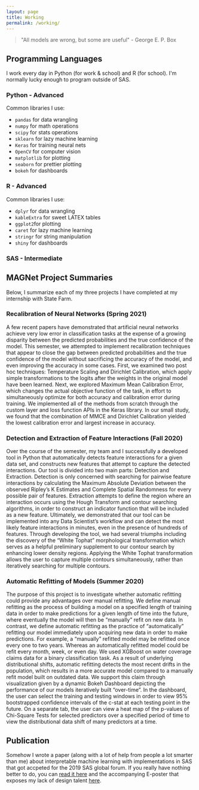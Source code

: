 ```yaml
---
layout: page
title: Working
permalink: /working/
---
```


> "All models are wrong, but some are useful" - George E. P. Box

## Programming Languages

I work every day in Python (for work & school) and R (for school). I'm normally lucky enough to program outside of SAS. 

### Python - Advanced

Common libraries I use:

- `pandas` for data wrangling
- `numpy` for math operations 
- `scipy` for stats operations
- `sklearn` for lazy machine learning
- `Keras` for training neural nets
- `OpenCV` for computer vision
- `matplotlib` for plotting
- `seaborn` for prettier plotting
- `bokeh` for dashboards

### R - Advanced

Common libraries I use:

- `dplyr` for data wrangling
- `kableExtra` for sweet LATEX tables
- `ggplot2`for plotting
- `caret` for lazy machine learning
- `stringr` for string manipulation
- `shiny` for dashboards

### SAS - Intermediate

## MAGNet Project Summaries

Below, I summarize each of my three projects I have completed at my internship with State Farm. 

### Recalibration of Neural Networks (Spring 2021)

A few recent papers have demonstrated that artificial neural networks achieve very low error in classification tasks at the expense of a growing disparity between the predicted probabilities and the true confidence of the model. This semester, we attempted to implement recalibration techniques that appear to close the gap between predicted probabilities and the true confidence of the model without sacrificing the accuracy of the model, and even improving the accuracy in some cases. First, we examined two post hoc techniques: Temperature Scaling and Dirichlet Calibration, which apply simple transformations to the logits after the weights in the original model have been learned. Next, we explored Maximum Mean Calibration Error, which changes the actual objective function of the task, in effort to simultaneously optimize for both accuracy and calibration error during training. We implemented all of the methods from scratch through the custom layer and loss function APIs in the Keras library. In our small study, we found that the combination of MMCE and Dirichlet Calibration yielded the lowest calibration error and largest increase in accuracy. 


### Detection and Extraction of Feature Interactions (Fall 2020)

Over the course of the semester, my team and I successfully a developed tool in Python that automatically detects feature interactions for a given data set, and constructs new features that attempt to capture the detected interactions. Our tool is divided into two main parts: Detection and Extraction. Detection is only concerned with searching for pairwise feature interactions by calculating the Maximum Absolute Deviation between the observed Ripley’s K Estimates and Complete Spatial Randomness for every possible pair of features. Extraction attempts to define the region where an interaction occurs using the Hough Transform and contour searching algorithms, in order to construct an indicator function that will be included as a new feature.  Ultimately, we demonstrated that our tool can be implemented into any Data Scientist’s workflow and can detect the most likely feature interactions in minutes, even in the presence of hundreds of features. Through developing the tool, we had several triumphs including the discovery of the “White Tophat” morphological transformation which serves as a helpful preliminary supplement to our contour search by enhancing lower density regions. Applying the White Tophat transformation allows the user to capture multiple contours simultaneously, rather than iteratively searching for multiple contours.

### Automatic Refitting of Models (Summer 2020)

The purpose of this project is to investigate whether automatic refitting could provide any advantages over manual refitting. We define manual refitting as the process of building a model on a specified length of training data in order to make predictions for a given length of time into the future, where eventually the model will then be “manually” refit on new data. In contrast, we define automatic refitting as the practice of “automatically” refitting our model immediately upon acquiring new data in order to make predictions. For example, a “manually” refitted model may be refitted once every one to two years. Whereas an automatically refitted model could be refit every month, week, or even day. We used XGBoost on water coverage claims data for a binary classification task. As a result of underlying distributional shifts, automatic refitting detects the most recent drifts in the population, which results in a more accurate model compared to a manually refit model built on outdated data.  We support this claim through visualization given by a dynamic Bokeh Dashboard depicting the performance of our models iteratively built “over-time”. In the dashboard, the user can select the training and testing windows in order to view 95% bootstrapped confidence intervals of the c-stat at each testing point in the future. On a separate tab, the user can view a heat map of the p-values of Chi-Square Tests for selected predictors over a specified period of time to view the distributional data shift of many predictors at a time.

## Publication

Somehow I wrote a paper (along with a lot of help from people a lot smarter than me) about interpretable machine learning with implementations in SAS that got accpeted for the 2019 SAS global forum. If you really have nothing better to do, you can [read it here](https://www.sas.com/content/dam/SAS/support/en/sas-global-forum-proceedings/2020/5116-2020.pdf) and the accompanying E-poster that exposes my lack of design talent [here](https://drive.google.com/file/d/1yAAPK0YgsX-gb1ooGY5VBwnYg1Zt3Cpu/view?usp=sharing).  


